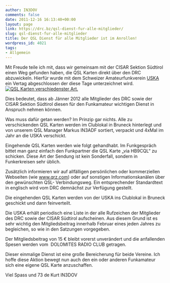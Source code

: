 ```yaml
---
author: IN3DOV
comments: false
date: 2011-12-16 16:13:40+00:00
layout: page
link: https://drc.bz/qsl-dienst-fur-alle-mitglieder/
slug: qsl-dienst-fur-alle-mitglieder
title: Der QSL Dienst für alle Mitglieder ist im Anrollen!
wordpress_id: 4021
tags:
- Allgemein
---
```


Mit Freude teile ich mit, dass wir gemeinsam mit der CISAR Sektion Südtirol einen Weg gefunden haben, die QSL Karten direkt über den DRC abzuwickeln. Hierfür wurde mit dem Schweizer Amateurfunkverein [USKA](http://www.uska.ch/) ein Vertag abgeschlossen der diese Tage unterzeichnet wird. [![QSL Karten verschiedenster Art.](https://drc.bz/wp-content/uploads/2011/12/qsl-300x185.jpg)](https://drc.bz/wp-content/uploads/2011/12/qsl.jpg)

Dies bedeutet, dass ab Jänner 2012 alle Mitglieder des DRC sowie der CISAR Sektion Südtirol diesen für den Funkamateur wichtigen Dienst in Anspruch nehmen können.

Was muss dafür getan werden? Im Prinzip gar nichts. Alle zu verschickenden QSL Karten werden im Clublokal in Bruneck hinterlegt und von unserem QSL Manager Markus IN3ADF sortiert, verpackt und 4xMal im Jahr an die USKA verschickt.

Eingehende QSL Karten werden wie folgt gehandhabt. Im Funkgespräch bittet man ganz einfach den Funkpartner die QSL Karte „via HB9CQL“ zu schicken. Diese Art der Sendung ist kein Sonderfall, sondern in Funkerkreisen sehr üblich.

Zusätzlich informieren wir auf allfälligen persönlichen oder kommerziellen Webseiten (wie www.qrz.com) oder auf sonstigen Informationskanälen über den gewünschten QSL- Verbindungsweg. Ein entsprechender Standardtext in englisch wird vom DRC demnächst zur Verfügung gestellt.

Die eingehenden QSL Karten werden von der USKA ins Clublokal in Bruneck geschickt und dann feinverteilt.

Die USKA erhält periodisch eine Liste in der alle Rufzeichen der Mitglieder des DRC sowie der CISAR Südtirol aufscheinen. Aus diesem Grund ist es sehr wichtig den Mitgliedsbeitrag innerhalb Februar eines jeden Jahres zu begleichen, so wie in den Satzungen vorgegeben.

Der Mitgliedsbeitrag von 15 € bleibt vorerst unverändert und die anfallenden Spesen werden vom  DOLOMITES RADIO CLUB getragen.

Dieser einmalige Dienst ist eine große Bereicherung für beide Vereine. Ich hoffe diese Aktion bewegt nun auch den ein oder anderen Funkamateur sich eine eigene QSL Karte anzuschaffen.

Viel Spass und 73 de Kurt IN3DOV
